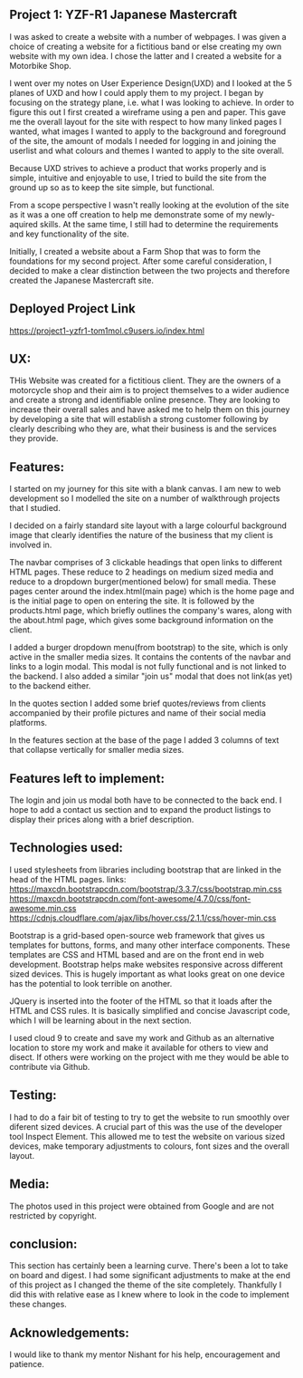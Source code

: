 ## Project 1: YZF-R1 Japanese Mastercraft

I was asked to create a website with a number of webpages.
I was given a choice of creating a website for a fictitious band or else creating
my own website with my own idea. I chose the latter and I created a website for 
a Motorbike Shop. 

I went over my notes on User Experience Design(UXD) and I looked at the 5 planes 
of UXD and how I could apply them to my project. 
I began by focusing on the strategy plane, i.e. what I was looking to achieve.
In order to figure this out I first created a wireframe using a pen and paper. 
This gave me the overall layout for the site with respect to how many linked 
pages I wanted, what images I wanted to apply to the background and foreground 
of the site, the amount of modals I needed for logging in and joining the userlist
and what colours and themes I wanted to apply to the site overall. 


Because UXD strives to achieve a product that works properly and is simple, 
intuitive and enjoyable to use, I tried to build the site from the ground up so as
to keep the site simple, but functional.

From a scope perspective I wasn't really looking at the evolution of the site as
it was a one off creation to help me demonstrate some of my newly-aquired skills.
At the same time, I still had to determine the requirements and key functionality
of the site. 


Initially, I created a website about a Farm Shop that was to form the foundations for my second project.
After some careful consideration, I decided to make a clear distinction between the two projects and therefore 
created the Japanese Mastercraft site.

## Deployed Project Link

https://project1-yzfr1-tom1mol.c9users.io/index.html

## UX:

THis Website was created for a fictitious client. They are the owners of a motorcycle shop and their aim is 
to project themselves to a wider audience  and create a strong and identifiable online presence.
They are looking to increase their overall sales and have asked me to help them on this journey by developing
a site that will establish a strong customer following by clearly describing  who they are, what their business is
and the services they provide.


## Features:

I started on my journey for this site with a blank canvas. I am new to web development so I modelled the site
on a number of walkthrough projects that I studied.

I decided on a fairly standard site layout with a large colourful background image that clearly identifies
the nature of the business that my client is involved in.

The navbar comprises of 3 clickable headings that open links to different HTML pages. These reduce to 2 headings 
on medium sized media and reduce to a dropdown burger(mentioned below) for small media.
These pages center around the index.html(main page) which is the home page and is the initial page to open on 
entering the site. It is followed by the products.html page, which briefly outlines the company's wares, along 
with the about.html page, which gives some background information on the client.

I added a burger dropdown menu(from bootstrap) to the site, which is only active in the smaller media sizes. It contains the 
contents of the navbar and links to a login modal. This modal is not fully functional and is not linked to the backend.
I also added a similar "join us" modal that does not link(as yet) to the backend either.

In the quotes section I added some brief quotes/reviews from clients accompanied by their profile pictures and name of their
social media platforms. 

In the features section at the base of the page I added 3 columns of text that collapse vertically for smaller media sizes.



## Features left to implement:

The login and join us modal both have to be connected to the back end. I hope to add a contact us section and to expand the 
product listings to display their prices along with a brief description.


## Technologies used:

I used stylesheets from libraries including bootstrap that are linked in the head of the HTML pages.
links:
https://maxcdn.bootstrapcdn.com/bootstrap/3.3.7/css/bootstrap.min.css
https://maxcdn.bootstrapcdn.com/font-awesome/4.7.0/css/font-awesome.min.css
https://cdnjs.cloudflare.com/ajax/libs/hover.css/2.1.1/css/hover-min.css

Bootstrap is a grid-based open-source web framework that gives us templates for buttons, forms, and many other interface components.
These templates are CSS and HTML based and are on the front end in web development. Bootstrap helps make websites responsive across 
different sized devices. This is hugely important as what looks great on one device has the potential to look terrible on another.


JQuery is inserted into the footer of the HTML so that it loads after the HTML and CSS rules. It is basically simplified and concise 
Javascript code, which I will be learning about in the next section.

I used cloud 9 to create and save my work and Github as an alternative location to store my work and make it available for others to view
and disect. If others were working on the project with me they would be able to contribute via Github.



## Testing:

I had to do a fair bit of testing to try to get the website to run smoothly over diferent sized devices. A crucial part of this was 
the use of the developer tool Inspect Element. This allowed me to test the website on various sized devices, make temporary adjustments
to colours, font sizes and the overall layout.


## Media:

The photos used in this project were obtained from Google and are not restricted by copyright.

## conclusion:

This section has certainly been a learning curve. There's been a lot to take on board and digest. I had some significant 
adjustments to make at the end of this project as I changed the theme of the site completely. Thankfully I did this 
with relative ease as I knew where to look in the code to implement these changes.

## Acknowledgements:

I would like to thank my mentor Nishant for his help, encouragement and patience. 